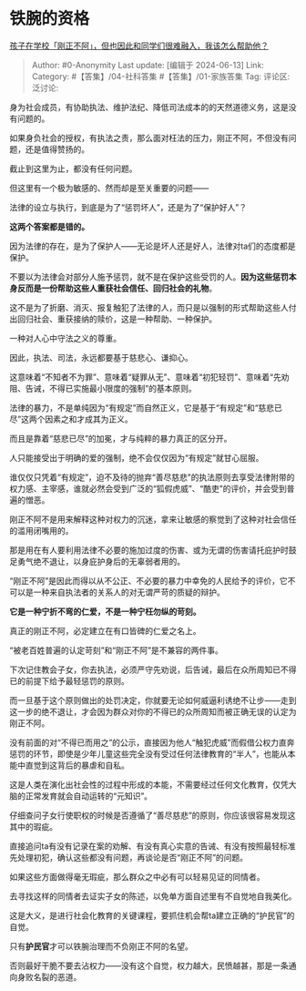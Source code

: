 # 铁腕的资格
[孩子在学校「刚正不阿」，但也因此和同学们很难融入，我该怎么帮助他？](https://www.zhihu.com/question/645181656/answer/3528694270)

> Author: #0-Anonymity
> Last update: [编辑于 2024-06-13]
> Link:
> Category: #【答集】/04-社科答集 #【答集】/01-家族答集 
> Tag: 
> 评论区:
> 泛讨论:

身为社会成员，有协助执法、维护法纪、降低司法成本的的天然道德义务，这是没有问题的。

如果身负社会的授权，有执法之责，那么面对枉法的压力，刚正不阿，不但没有问题，还是值得赞扬的。

截止到这里为止，都没有任何问题。

但这里有一个极为敏感的、然而却是至关重要的问题——

法律的设立与执行，到底是为了“惩罚坏人”，还是为了“保护好人”？

**这两个答案都是错的。**

因为法律的存在，是为了保护人——无论是坏人还是好人，法律对ta们的态度都是保护。

不要以为法律会对部分人施予惩罚，就不是在保护这些受罚的人。**因为这些惩罚本身反而是一份帮助这些人重获社会信任、回归社会的礼物**。

这不是为了折磨、消灭、报复触犯了法律的人，而只是以强制的形式帮助这些人付出回归社会、重获接纳的赎价，这是一种帮助、一种保护。

一种对人心中守法之义的尊重。

因此，执法、司法，永远都要基于慈悲心、谦抑心。

这意味着“不知者不为罪”、意味着“疑罪从无”、意味着“初犯轻罚”、意味着“先劝阻、告诫，不得已实施最小限度的强制”的基本原则。

法律的暴力，不是单纯因为“有规定”而自然正义，它是基于“有规定”和“慈悲已尽”这两个因素之和才成其为正义。

而且是靠着“慈悲已尽”的加冕，才与纯粹的暴力真正的区分开。

人只能接受出于明确的爱的强制，绝不会仅仅因为“有规定”就甘心屈服。

谁仅仅只凭着“有规定”，迫不及待的抛弃“善尽慈悲”的执法原则去享受法律附带的权力感、主宰感，谁就必然会受到广泛的“狐假虎威”、“酷吏”的评价，并会受到普遍的憎恶。

刚正不阿不是用来解释这种对权力的沉迷，拿来让敏感的察觉到了这种对社会信任的滥用闭嘴用的。

那是用在有人要利用法律不必要的施加过度的伤害、或为无谓的伤害请托庇护时鼓足勇气绝不退让，以身庇护身后的无辜弱者用的。

“刚正不阿”是因此而得以从不公正、不必要的暴力中幸免的人民给予的评价，它不可以是一种来自执法者的关系人的对无谓严苛的质疑的辩护。

**它是一种宁折不弯的仁爱，不是一种宁枉勿纵的苛刻。**

真正的刚正不阿，必定建立在有口皆碑的仁爱之名上。

“被老百姓普遍的认定苛刻”和“刚正不阿”是不兼容的两件事。

下次记住教会子女，你去执法，必须严守先劝说，后告诫，最后在众所周知已不得已的前提下给予最轻惩罚的原则。

而一旦基于这个原则做出的处罚决定，你就要无论如何威逼利诱绝不让步——走到这一步的绝不退让，才会因为群众对你的不得已的众所周知而被正确无误的认定为刚正不阿。

没有前面的对“不得已而用之”的公示，直接因为他人“触犯虎威”而假借公权力直奔惩罚的环节，即使是少年儿童这些完全没有受过任何法律教育的“半人”，也能从本能中直觉到这背后的暴虐和自私。

这是人类在演化出社会性的过程中形成的本能，不需要经过任何文化教育，仅凭大脑的正常发育就会自动运转的“元知识”。

仔细查问子女行使职权的时候是否遵循了“善尽慈悲”的原则，你应该很容易发现这其中的瑕疵。

直接追问ta有没有记录在案的劝解、有没有真心实意的告诫、有没有按照最轻标准先处理初犯，确认这些都没有问题，再谈论是否“刚正不阿”的问题。

如果这些方面做得毫无瑕疵，那么群众之中必有可以轻易见证的同情者。

去寻找这样的同情者去证实子女的陈述，以免单方面自述里有不自觉地自我美化。

这是大义，是进行社会化教育的关键课程，要抓住机会帮ta建立正确的“护民官”的自觉。

只有**护民官**才可以铁腕治理而不负刚正不阿的名望。

否则最好干脆不要去沾权力——没有这个自觉，权力越大，民愤越甚，那是一条通向身败名裂的恶道。